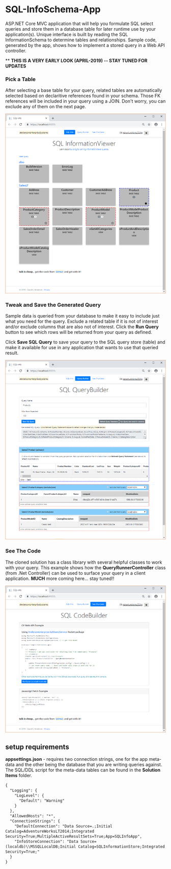 # SQL-InfoSchema-App
ASP.NET Core MVC application that will help you formulate SQL select queries and store them in a database table for later runtime use by your application(s).
Unique interface is built by reading the SQL InformationSchema to determine tables and relationships. Sample code, generated by the app, shows how to implement a stored query in a Web API controller. 

** **THIS IS A VERY EARLY LOOK (APRIL-2019) -- STAY TUNED FOR UPDATES**

### Pick a Table

After selecting a base table for your query, related tables are automatically selected based on declaritive references found in your schema. Those FK references will be included in your query using a JOIN. Don't worry, you can exclude any of them on the next page.

![InfoView](infoview.png?raw=true)

### Tweak and Save the Generated Query

Sample data is queried from your database to make it easy to include just what you need for the query. Exclude a related table if it is not of interest and/or exclude columns that are also not of interest. Click the **Run Query** button to see which rows will be returned from your query as defined.

Click **Save SQL Query** to save your query to the SQL query store (table) and make it available for use in any application that wants to use that queried result.

![QueryView](queryview.png?raw=true)

### See The Code

The cloned solution has a class library with several helpful classes to work with your query. This example shows how the **QueryRunnerController** class (from .Net Controller) can be used to surface your query in a client application. **MUCH** more coming here... stay tuned!!

![CodeView](codeview.png?raw=true)


## setup requirements

**appsettings.json** - requires two connection strings, one for the app meta-data and the other being the database that you are writing queries against. The SQL/DDL script for the meta-data tables can be found in the **Solution Items** folder.
```
{
  "Logging": {
    "LogLevel": {
      "Default": "Warning"
    }
  },
  "AllowedHosts": "*",
  "ConnectionStrings": {
    "DefaultConnection": "Data Source=.;Initial Catalog=AdventureWorksLT2014;Integrated Security=True;MultipleActiveResultSets=True;App=SQLInfoApp",
    "InfoStoreConnection": "Data Source=(localdb)\\MSSQLLocalDB;Initial Catalog=SQLInformationStore;Integrated Security=True;"
  }
}
```

